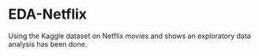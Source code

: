 # EDA-Netflix

Using the Kaggle dataset on Netflix movies and shows an exploratory data analysis has been done.
